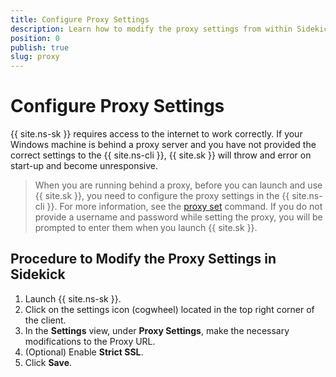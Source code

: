 ```yaml
---
title: Configure Proxy Settings
description: Learn how to modify the proxy settings from within Sidekick
position: 0
publish: true
slug: proxy
---
```


# Configure Proxy Settings

{{ site.ns-sk }} requires access to the internet to work correctly. If your Windows machine is behind a proxy server and you have not provided the correct settings to the {{ site.ns-cli }}, {{ site.sk }} will throw and error on start-up and become unresponsive. 

> When you are running behind a proxy, before you can launch and use {{ site.sk }}, you need to configure the proxy settings in the {{ site.ns-cli }}. For more information, see the [proxy set](https://github.com/NativeScript/nativescript-cli/blob/master/docs/man_pages/general/proxy-set.md) command. If you do not provide a username and password while setting the proxy, you will be prompted to enter them when you launch {{ site.sk }}.

## Procedure to Modify the Proxy Settings in Sidekick

1. Launch {{ site.ns-sk }}.
1. Click on the settings icon (cogwheel) located in the top right corner of the client.
1. In the **Settings** view, under **Proxy Settings**, make the necessary modifications to the Proxy URL.
1. (Optional) Enable **Strict SSL**. 
1. Click **Save**.
